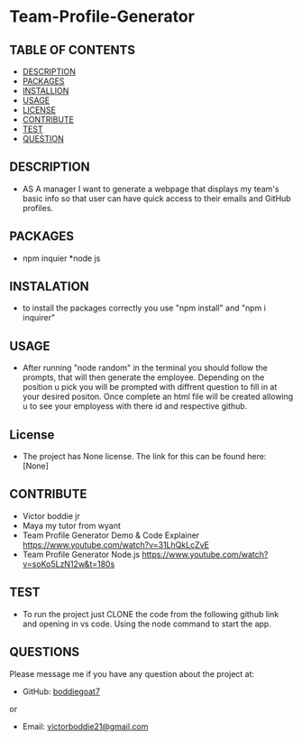 # Team-Profile-Generator

    

## TABLE OF CONTENTS
  - [DESCRIPTION](#description)
  - [PACKAGES](#packages)
  - [INSTALLION](#installation)
  - [USAGE](#usage)
  - [LICENSE](#license)
  - [CONTRIBUTE](#contribute)
  - [TEST](#test)
  - [QUESTION](#questions)

## DESCRIPTION
        
- AS A manager I want to generate a webpage that displays my team's basic info so that user can have quick access to their emails and GitHub profiles.

## PACKAGES

- npm inquier *node js


## INSTALATION
      
- to install the packages correctly you use "npm install" and "npm i inquirer"

## USAGE

- After running "node random" in the terminal you should follow the prompts, that will then generate the employee. Depending on the position u pick you will be prompted with diffrent question to fill in at your desired positon. Once complete an html file will be created allowing u to see your employess with there id and respective github.

## License
- The project has None license. The link for this can be found here: [None]

## CONTRIBUTE

- Victor boddie jr
- Maya my tutor from wyant
- Team Profile Generator Demo & Code Explainer  https://www.youtube.com/watch?v=31LhQkLcZvE
- Team Profile Generator Node.js  https://www.youtube.com/watch?v=soKo5LzN12w&t=180s

## TEST
      
- To run the project just CLONE the code from the following github link and opening in vs code. Using the node command to start the app.

## QUESTIONS

Please message me if you have any question about the project at:

- GitHub: [boddiegoat7](https://github.com/boddiegoat7)
        
or

- Email: [victorboddie21@gmail.com](mailto:victorboddie21@gmail.com})
        


